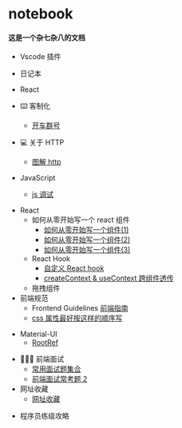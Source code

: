 # notebook

#### 这是一个杂七杂八的文档

- Vscode 插件
- 日记本
- React
- ⌨️ 客制化

  - [开车群号]()

- 💻 关于 HTTP

  - [图解 http]()

- JavaScript
  - [js 调试 ]()

* React
  - 如何从零开始写一个 react 组件
    - [如何从零开始写一个组件(1)]()
    - [如何从零开始写一个组件(2)]()
    - [如何从零开始写一个组件(3)]()
  - React Hook
    - [自定义 React hook]()
    - [createContext & useContext 跨组件透传]()
  - 拖拽组件
* 前端规范
  - Frontend Guidelines [前端指南](wwww.bilbili.om)
  - [css 属性最好按这样的顺序写](wwww.bilbili.om)

- Material-UI
  - [RootRef]()

* 👨🏻‍💻 前端面试
  - [常用面试题集合]()
  - [前端面试常考题 2]()
* 网址收藏
  - [网址收藏]()

- 程序员练级攻略
